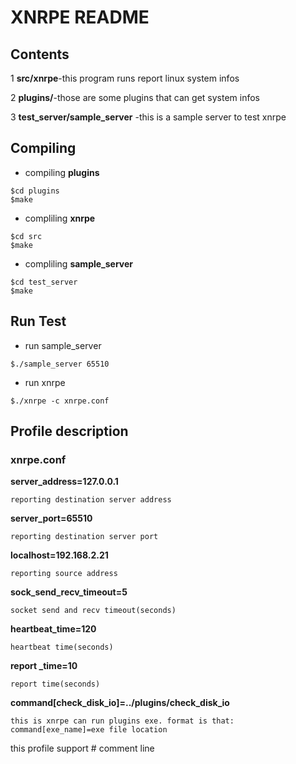 # XNRPE README

## Contents

1 **src/xnrpe**-this program runs report linux system infos

2 **plugins/**-those are some plugins that can get system infos

3 **test_server/sample_server** -this is a sample server to test xnrpe

## Compiling

* compiling **plugins**
```
$cd plugins
$make
```
* compliling **xnrpe**
```
$cd src
$make
```
* compliling **sample_server**
```
$cd test_server
$make
```

## Run Test

* run sample_server
```
$./sample_server 65510
```

* run xnrpe
```
$./xnrpe -c xnrpe.conf
```

## Profile description

### xnrpe.conf

**server_address=127.0.0.1**
    
    reporting destination server address
**server_port=65510**

    reporting destination server port 
**localhost=192.168.2.21**
    
    reporting source address 
**sock_send_recv_timeout=5**

    socket send and recv timeout(seconds)
**heartbeat_time=120**
    
    heartbeat time(seconds)
**report _time=10**

    report time(seconds)

**command[check_disk_io]=../plugins/check_disk_io**

    this is xnrpe can run plugins exe. format is that: command[exe_name]=exe file location

this profile support # comment line


